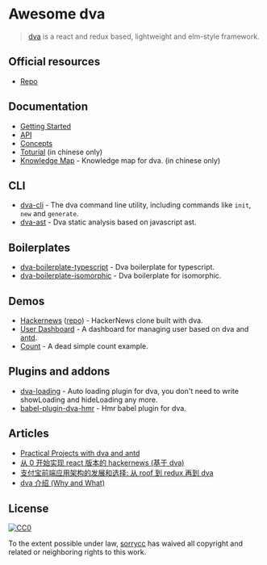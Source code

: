 
# Awesome dva

> [dva](https://github.com/dvajs/dva) is a react and redux based, lightweight and elm-style framework.

## Official resources

- [Repo](https://github.com/dvajs/dva)

## Documentation

- [Getting Started](https://github.com/dvajs/dva-docs/blob/master/v1/en-us/getting-started.md)
- [API](https://github.com/dvajs/dva#api)
- [Concepts](https://github.com/dvajs/dva-docs/blob/master/v1/en-us/concepts.md)
- [Toturial](https://github.com/dvajs/dva-docs/blob/master/v1/zh-cn/tutorial/01-%E6%A6%82%E8%A6%81.md) (in chinese only)
- [Knowledge Map](https://github.com/dvajs/dva-knowledgemap) - Knowledge map for dva. (in chinese only)

## CLI

- [dva-cli](https://github.com/dvajs/dva-cli) - The dva command line utility, including commands like `init`, `new` and `generate`.
- [dva-ast](https://github.com/dvajs/dva-ast) - Dva static analysis based on javascript ast.

## Boilerplates

- [dva-boilerplate-typescript](https://github.com/sorrycc/dva-boilerplate-typescript) - Dva boilerplate for typescript.
- [dva-boilerplate-isomorphic](https://github.com/sorrycc/dva-boilerplate-isomorphic) - Dva boilerplate for isomorphic.

## Demos

- [Hackernews](https://dvajs.github.io/dva-hackernews/) ([repo](https://github.com/dvajs/dva-hackernews)) - HackerNews clone built with dva.
- [User Dashboard](https://github.com/dvajs/dva/blob/master/examples/user-dashboard) - A dashboard for managing user based on dva and [antd](https://github.com/ant-design/ant-design).
- [Count](https://github.com/dvajs/dva/tree/master/examples/count) - A dead simple count example.

## Plugins and addons

- [dva-loading](https://github.com/dvajs/dva-loading) - Auto loading plugin for dva, you don't need to write showLoading and hideLoading any more.
- [babel-plugin-dva-hmr](https://github.com/dvajs/babel-plugin-dva-hmr) - Hmr babel plugin for dva.

## Articles

- [Practical Projects with dva and antd](https://ant.design/docs/react/practical-projects)
- [从 0 开始实现 react 版本的 hackernews (基于 dva)](https://github.com/sorrycc/blog/issues/9)
- [支付宝前端应用架构的发展和选择: 从 roof 到 redux 再到 dva](https://github.com/sorrycc/blog/issues/6)
- [dva 介绍 (Why and What)](https://github.com/dvajs/dva/issues/1)

## License

[![CC0](http://mirrors.creativecommons.org/presskit/buttons/88x31/svg/cc-zero.svg)](https://creativecommons.org/publicdomain/zero/1.0/)

To the extent possible under law, [sorrycc](https://github.com/sorrycc) has waived all copyright and related or neighboring rights to this work.
